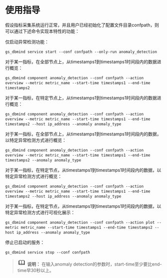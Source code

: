 # 使用指导<a name="ZH-CN_TOPIC_0000001364336309"></a>

假设指标采集系统运行正常，并且用户已经初始化了配置文件目录confpath，则可以通过下述命令实现本特性的功能：

仅启动异常检测功能：

```
gs_dbmind service start --conf confpath --only-run anomaly_detection
```

对于某一指标，在全部节点上，从timestamps1到timestamps1时间段内的数据进行概览：

```
gs_dbmind component anomaly_detection --conf confpath --action overview --metric metric_name --start-time timestamps1 --end-time timestamps2
```

对于某一指标，在特定节点上，从timestamps1到timestamps1时间段内的数据进行概览：

```
gs_dbmind component anomaly_detection --conf confpath --action overview --metric metric_name --start-time timestamps1 --end-time timestamps2 --host ip_address --anomaly anomaly_type
```

对于某一指标，在全部节点上，从timestamps1到timestamps1时间段内的数据，以特定异常检测方式进行概览：

```
gs_dbmind component anomaly_detection --conf confpath --action overview --metric metric_name --start-time timestamps1 --end-time timestamps2 --anomaly anomaly_type
```

对于某一指标，在特定节点，从timestamps1到timestamps1时间段内的数据，以特定异常检测方式进行概览：

```
gs_dbmind component anomaly_detection --conf confpath --action overview --metric metric_name --start-time timestamps1 --end-time timestamps2 --host ip_address --anomaly anomaly_type
```

对于某一指标，在特定节点，从timestamps1到timestamps1时间段内的数据，以特定异常检测方式进行可视化展示：

```
gs_dbmind component anomaly_detection --conf confpath --action plot --metric metric_name --start-time timestamps1 --end-time timestamps2 --host ip_address --anomaly anomaly_type
```

停止已启动的服务：

```
gs_dbmind service stop --conf confpath
```

>![](public_sys-resources/icon-note.gif) **说明：** 
>在输入anomaly detection的参数时，start-time至少要比end-time早30秒以上。

